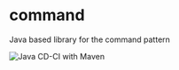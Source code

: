 # command
Java based library for the command pattern

![Java CD-CI with Maven](https://github.com/redhataccess/command/workflows/Java%20CD-CI%20with%20Maven/badge.svg?branch=master)
